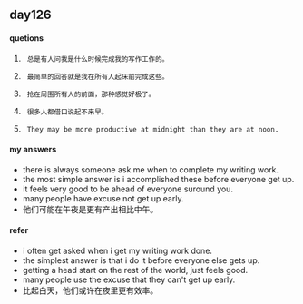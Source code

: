 ## day126

#### quetions

1.      总是有人问我是什么时候完成我的写作工作的。

2.      最简单的回答就是我在所有人起床前完成这些。

3.      抢在周围所有人的前面，那种感觉好极了。

4.      很多人都借口说起不来早。

5.      They may be more productive at midnight than they are at noon.    


#### my answers

- there is always someone ask me when to complete my writing work.
- the most simple answer is i accomplished these before everyone get up.
- it feels very good to be ahead of everyone suround you.
- many people have excuse not get up early.
- 他们可能在午夜是更有产出相比中午。


#### refer

- i often get asked when i get my writing work done.
- the simplest answer is that i do it before everyone else gets up.
- getting a head start on the rest of the world, just feels good.
- many people use the excuse that they can't get up early.
- 比起白天，他们或许在夜里更有效率。


